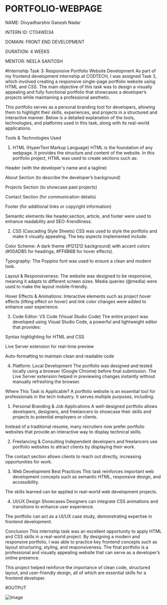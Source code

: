 # PORTFOLIO-WEBPAGE

NAME: Divyadharshni Ganesh Nadar

INTERN ID: CT04WD34

DOMAIN: FRONT END DEVELOPMENT

DURATION: 4 WEEKS

MENTOR: NEELA SANTOSH

#Internship Task 3: Responsive Portfolio Website Development
As part of my frontend development internship at CODTECH, I was assigned Task 3, which involved creating a responsive single-page portfolio website using HTML and CSS. The main objective of this task was to design a visually appealing and fully functional portfolio that showcases a developer’s projects while maintaining a professional aesthetic.

This portfolio serves as a personal branding tool for developers, allowing them to highlight their skills, experiences, and projects in a structured and interactive manner. Below is a detailed explanation of the tools, technologies, and platforms used in this task, along with its real-world applications.

Tools & Technologies Used
1. HTML (HyperText Markup Language)
HTML is the foundation of any webpage. It provides the structure and content of the website. In this portfolio project, HTML was used to create sections such as:

Header (with the developer's name and a tagline)

About Section (to describe the developer’s background)

Projects Section (to showcase past projects)

Contact Section (for communication details)

Footer (for additional links or copyright information)

Semantic elements like header,section, article, and footer were used to enhance readability and SEO-friendliness.

2. CSS (Cascading Style Sheets)
CSS was used to style the portfolio and make it visually appealing. The key aspects implemented include:

Color Scheme: A dark theme (#121212 background) with accent colors (#00ADB5 for headings, #FF6B6B for hover effects).

Typography: The Poppins font was used to ensure a clean and modern look.

Layout & Responsiveness: The website was designed to be responsive, meaning it adapts to different screen sizes. Media queries (@media) were used to make the layout mobile-friendly.

Hover Effects & Animations: Interactive elements such as project hover effects (lifting effect on hover) and link color changes were added to enhance user experience.

3. Code Editor: VS Code (Visual Studio Code)
The entire project was developed using Visual Studio Code, a powerful and lightweight editor that provides:

Syntax highlighting for HTML and CSS

Live Server extension for real-time preview

Auto-formatting to maintain clean and readable code

4. Platform: Local Development
The portfolio was designed and tested locally using a browser (Google Chrome) before final submission. The Live Server extension helped in previewing changes instantly without manually refreshing the browser.

Where This Task is Applicable?
A portfolio website is an essential tool for professionals in the tech industry. It serves multiple purposes, including:

1. Personal Branding & Job Applications
A well-designed portfolio allows developers, designers, and freelancers to showcase their skills and projects to potential employers or clients.

Instead of a traditional resume, many recruiters now prefer portfolio websites that provide an interactive way to display technical skills.

2. Freelancing & Consulting
Independent developers and freelancers use portfolio websites to attract clients by displaying their work.

The contact section allows clients to reach out directly, increasing opportunities for work.

3. Web Development Best Practices
This task reinforces important web development concepts such as semantic HTML, responsive design, and accessibility.

The skills learned can be applied in real-world web development projects.

4. UI/UX Design Showcases
Designers can integrate CSS animations and transitions to enhance user experience.

The portfolio can act as a UI/UX case study, demonstrating expertise in frontend development.

Conclusion
This internship task was an excellent opportunity to apply HTML and CSS skills in a real-world project. By designing a modern and responsive portfolio, I was able to practice key frontend concepts such as layout structuring, styling, and responsiveness. The final portfolio is a professional and visually appealing website that can serve as a developer’s online presence.

This project helped reinforce the importance of clean code, structured layout, and user-friendly design, all of which are essential skills for a frontend developer.


#OUTPUT 

![Image](https://github.com/user-attachments/assets/6e5190d0-5cb6-4abc-a084-bb3e55eafb6a)
